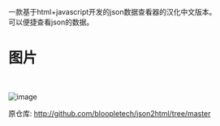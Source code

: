 一款基于html+javascript开发的json数据查看器的汉化中文版本。
<br>
可以便捷查看json的数据。
<h1>图片</h1><br>

![image](https://github.com/user-attachments/assets/c3aafaf9-3106-40ad-ae16-770b15da3648)

原仓库: http://github.com/bloopletech/json2html/tree/master
